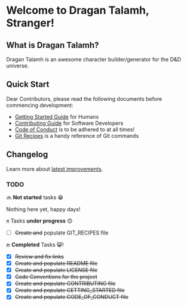 # Welcome to Dragan Talamh, Stranger!

## What is Dragan Talamh?
Dragan Talamh is an awesome character builder/generator for the D&D universe.

## Quick Start
Dear Contributors, please read the following documents before commencing development:
- [Getting Started Guide](https://github.com/fedpy/DraganTalamh/blob/master/docs/GETTING_STARTED.md) for Humans
- [Contributing Guide](https://github.com/fedpy/DraganTalamh/blob/master/docs/CONTRIBUTING.md) for Software Developers
- [Code of Conduct](https://github.com/fedpy/DraganTalamh/blob/master/docs/CODE_OF_CONDUCT.md) is to be adhered to at all times!
- [Git Recipes](https://github.com/fedpy/DraganTalamh/blob/master/docs/GIT_RECIPES.md) is a handy reference of Git commands

## 	Changelog
Learn more about [latest improvements](CHANGELOG.md).

### TODO
:soon: **Not started** tasks :grin:

Nothing here yet, happy days!

:on: Tasks **under progress** :blush:
- [ ] ~~Create and~~ populate GIT_RECIPES file

:end: **Completed** Tasks :smile_cat:!
- [x] ~~Review and fix links~~
- [x] ~~Create and populate README file~~
- [x] ~~Create and populate LICENSE file~~
- [x] ~~Code Conventions for the project~~
- [x] ~~Create and populate CONTRIBUTING file~~
- [x] ~~Create and populate GETTING_STARTED file~~
- [x] ~~Create and populate CODE_OF_CONDUCT file~~
